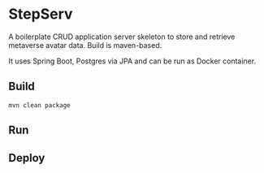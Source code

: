 # StepServ

A boilerplate CRUD application server skeleton to store and retrieve metaverse avatar data.
Build is maven-based.

It uses Spring Boot, Postgres via JPA and can be run as Docker container.

## Build

````
mvn clean package
````

## Run

## Deploy

